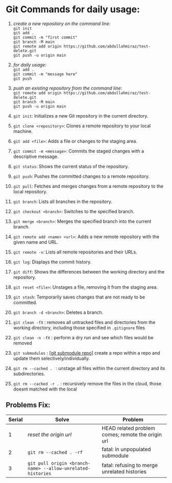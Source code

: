 
# Git Commands for daily usage: 

 1. *create a new repository on the command line:*  
`git init`  
`git add .`  
`git commit -m "first commit"`  
`git branch -M main`     
`git remote add origin https://github.com/abdullahmiraz/test-delete.git`  
`git push -u origin main`  

 2.  *for daily usage:*   
 `git add .`  
`git commit -m "message here"`  
`git push`  

 3. *push an existing repository from the command line:*  
 `git remote add origin https://github.com/abdullahmiraz/test-delete.git`  
    `git branch -M main`  
    `git push -u origin main`  
    
 4.  `git init`: Initializes a new Git repository in the current directory.
 5.  `git clone <repository>`: Clones a remote repository to your local machine.
 6.  `git add <file>`: Adds a file or changes to the staging area.
 7.  `git commit -m <message>`: Commits the staged changes with a descriptive message.
 8.  `git status`: Shows the current status of the repository.
 9.  `git push`: Pushes the committed changes to a remote repository.
 10.  `git pull`: Fetches and merges changes from a remote repository to the local repository.
 11.  `git branch`: Lists all branches in the repository. 
 12.  `git checkout <branch>`: Switches to the specified branch.
 13.  `git merge <branch>`: Merges the specified branch into the current branch.
 14.  `git remote add <name> <url>`: Adds a new remote repository with the given name and URL.
 15.  `git remote -v`: Lists all remote repositories and their URLs.
 16.  `git log`: Displays the commit history.
 17.  `git diff`: Shows the differences between the working directory and the repository.
 18.  `git reset <file>`: Unstages a file, removing it from the staging area.
 19.  `git stash`: Temporarily saves changes that are not ready to be committed.
 20.  `git branch -d <branch>`: Deletes a branch.
 21. `git clean -fX` : removes all untracked files and directories from the working directory, including those specified in `.gitignore` files
 22. `git clean -n -fX` : perform a dry run and see which files would be removed
 23. `git submodules` : [[git submodule repo](https://github.com/abdullahmiraz/git-submodules)] create a repo within a repo and update them selectively/individually.
 24. `git rm --cached . ` : unstage all files within the current directory and its subdirectories.
 25. `git rm --cached -r .` : recursively remove the files in the cloud, those doesnt matched with the local


## Problems Fix:
| Serial | Solve              | Problem                                          |
| ------ | ---------------- | --------------------------------------------- |
| 1      |  *reset the origin url* | HEAD related problem comes; remote the origin url   |
| 2      |  `git rm --cached . -rf` |fatal: in unpopulated submodule |
| 3      | `git pull origin <branch-name> --allow-unrelated-histories`  | fatal: refusing to merge unrelated histories 

 

